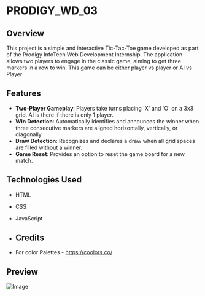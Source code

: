 # PRODIGY_WD_03

## Overview

This project is a simple and interactive Tic-Tac-Toe game developed as part of the Prodigy InfoTech Web Development Internship. The application allows two players to engage in the classic game, aiming to get three markers in a row to win. This game can be either player vs player or AI vs Player

## Features

- **Two-Player Gameplay**: Players take turns placing 'X' and 'O' on a 3x3 grid. AI is there if there is only 1 player.
- **Win Detection**: Automatically identifies and announces the winner when three consecutive markers are aligned horizontally, vertically, or diagonally.
- **Draw Detection**: Recognizes and declares a draw when all grid spaces are filled without a winner.
- **Game Reset**: Provides an option to reset the game board for a new match.

## Technologies Used

- HTML
- CSS
- JavaScript

- ## Credits

- For color Palettes - https://coolors.co/

## Preview

![Image](https://private-user-images.githubusercontent.com/172420311/470604002-d3da0f02-b90d-43b3-8082-e1677e8bcccf.png?jwt=eyJhbGciOiJIUzI1NiIsInR5cCI6IkpXVCJ9.eyJpc3MiOiJnaXRodWIuY29tIiwiYXVkIjoicmF3LmdpdGh1YnVzZXJjb250ZW50LmNvbSIsImtleSI6ImtleTUiLCJleHAiOjE3NTM0MTExNTksIm5iZiI6MTc1MzQxMDg1OSwicGF0aCI6Ii8xNzI0MjAzMTEvNDcwNjA0MDAyLWQzZGEwZjAyLWI5MGQtNDNiMy04MDgyLWUxNjc3ZThiY2NjZi5wbmc_WC1BbXotQWxnb3JpdGhtPUFXUzQtSE1BQy1TSEEyNTYmWC1BbXotQ3JlZGVudGlhbD1BS0lBVkNPRFlMU0E1M1BRSzRaQSUyRjIwMjUwNzI1JTJGdXMtZWFzdC0xJTJGczMlMkZhd3M0X3JlcXVlc3QmWC1BbXotRGF0ZT0yMDI1MDcyNVQwMjM0MTlaJlgtQW16LUV4cGlyZXM9MzAwJlgtQW16LVNpZ25hdHVyZT01Y2E0MmNhMjlmMzUzMzQ1N2RmY2U4YmYxYTg0NWY2NjM3MGU0NGNiZTE5YjQyNTE1M2ExMjM2OTg3YWVmZmEyJlgtQW16LVNpZ25lZEhlYWRlcnM9aG9zdCJ9.SHIs6Kz1Pj4b58JzqJl4G16UZpxlK5O9xFK5WGeC89k)